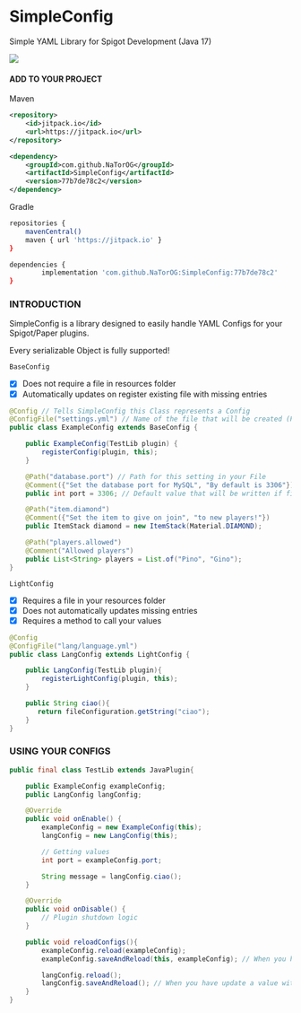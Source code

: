 # SimpleConfig
 Simple YAML Library for Spigot Development (Java 17)

 [![](https://jitpack.io/v/NaTorOG/SimpleConfig.svg)](https://jitpack.io/#NaTorOG/SimpleConfig)
  
#### ADD TO YOUR PROJECT
Maven
```xml
<repository>
    <id>jitpack.io</id>
    <url>https://jitpack.io</url>
</repository>
```
```xml
<dependency>
    <groupId>com.github.NaTorOG</groupId>
    <artifactId>SimpleConfig</artifactId>
    <version>77b7de78c2</version>
</dependency>
```
Gradle
```sh
repositories {
    mavenCentral()
    maven { url 'https://jitpack.io' }
}
```
```sh
dependencies {
        implementation 'com.github.NaTorOG:SimpleConfig:77b7de78c2'
}
```

### INTRODUCTION
SimpleConfig is a library designed to easily handle YAML Configs for your Spigot/Paper plugins. 

Every serializable Object is fully supported!


`BaseConfig`
- [x] Does not require a file in resources folder
- [x] Automatically updates on register existing file with missing entries

```java
@Config // Tells SimpleConfig this Class represents a Config
@ConfigFile("settings.yml") // Name of the file that will be created (Paths are supported)
public class ExampleConfig extends BaseConfig {

    public ExampleConfig(TestLib plugin) {
        registerConfig(plugin, this);
    }

    @Path("database.port") // Path for this setting in your File
    @Comment({"Set the database port for MySQL", "By default is 3306"}) // Some comments
    public int port = 3306; // Default value that will be written if file doesn't exists

    @Path("item.diamond")
    @Comment({"Set the item to give on join", "to new players!"})
    public ItemStack diamond = new ItemStack(Material.DIAMOND);

    @Path("players.allowed")
    @Comment("Allowed players")
    public List<String> players = List.of("Pino", "Gino");
}
```

`LightConfig`
- [x] Requires a file in your resources folder
- [x] Does not automatically updates missing entries
- [x] Requires a method to call your values
```java
@Config
@ConfigFile("lang/language.yml")
public class LangConfig extends LightConfig {

    public LangConfig(TestLib plugin){
        registerLightConfig(plugin, this);
    }

    public String ciao(){
       return fileConfiguration.getString("ciao");
    }
}
```

### USING YOUR CONFIGS
```java
public final class TestLib extends JavaPlugin{

    public ExampleConfig exampleConfig;
    public LangConfig langConfig;

    @Override
    public void onEnable() {
        exampleConfig = new ExampleConfig(this);
        langConfig = new LangConfig(this);

        // Getting values
        int port = exampleConfig.port;

        String message = langConfig.ciao();
    }

    @Override
    public void onDisable() {
        // Plugin shutdown logic
    }

    public void reloadConfigs(){
        exampleConfig.reload(exampleConfig);
        exampleConfig.saveAndReload(this, exampleConfig); // When you have update a value with fileConfiguration.set

        langConfig.reload();
        langConfig.saveAndReload(); // When you have update a value with fileConfiguration.set
    }
}
```